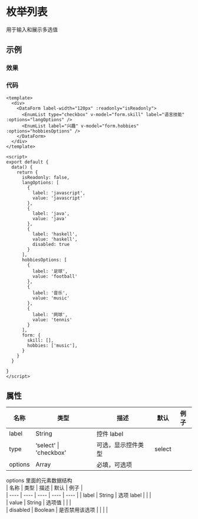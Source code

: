 # 枚举列表  
用于输入和展示多选值

## 示例  

### 效果
<Demo>
  <EnumListDemo />
</Demo>

### 代码  
```vue
<template>
  <div>
    <DataForm label-width="120px" :readonly="isReadonly"> 
      <EnumList type="checkbox" v-model="form.skill" label="语言技能" :options="langOptions" />
      <EnumList label="兴趣" v-model="form.hobbies" :options="hobbiesOptions" />
    </DataForm>
  </div>
</template>

<script>
export default {
  data() {
    return {
      isReadonly: false,
      langOptions: [
        {
          label: 'javascript',
          value: 'javascript'
        },
        {
          label: 'java',
          value: 'java'
        },
        {
          label: 'haskell',
          value: 'haskell',
          disabled: true
        }
      ],
      hobbiesOptions: [
        {
          label: '足球',
          value: 'football'
        },
        {
          label: '音乐',
          value: 'music'
        },
        {
          label: '网球',
          value: 'tennis'
        }
      ],
      form: {
        skill: [],
        hobbies: ['music'],
      }
    }
  }

}
</script>
```

## 属性  
| 名称 | 类型 | 描述 | 默认 |  例子 |  
| ---- | ---- | ---- | ---- | ---- |
| label | String | 控件 label |  | |  
| type | ‘select' \| 'checkbox' | 可选，显示控件类型 | select | |  
| options | Array | 必填，可选项 | | | |  

options 里面的元素数据结构  
| 名称 | 类型 | 描述 | 默认 |  例子 |  
| ---- | ---- | ---- | ---- | ---- |
| label | String | 选项 label |  | |  
| value | String | 选项值 |  | |  
| disabled | Boolean | 是否禁用该选项 | | | |  


<Comment />
